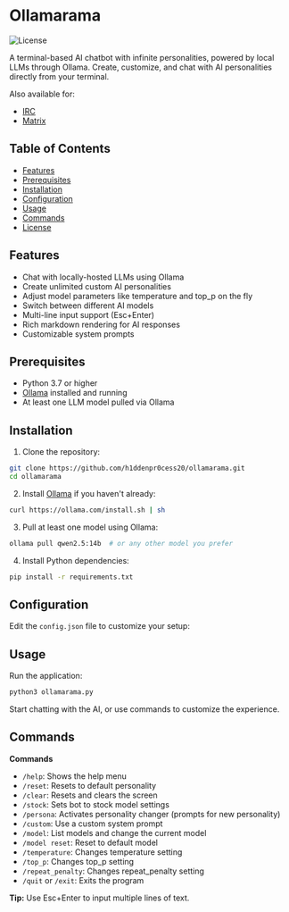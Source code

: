 # Ollamarama

![License](https://img.shields.io/github/license/h1ddenpr0cess20/ollamarama)

A terminal-based AI chatbot with infinite personalities, powered by local LLMs through Ollama. Create, customize, and chat with AI personalities directly from your terminal.

Also available for:
- [IRC](https://github.com/h1ddenpr0cess20/ollamarama-irc)
- [Matrix](https://github.com/h1ddenpr0cess20/ollamarama-matrix)

## Table of Contents

- [Features](#features)
- [Prerequisites](#prerequisites)
- [Installation](#installation)
- [Configuration](#configuration)
- [Usage](#usage)
- [Commands](#commands)
- [License](#license)

## Features

- Chat with locally-hosted LLMs using Ollama
- Create unlimited custom AI personalities
- Adjust model parameters like temperature and top_p on the fly
- Switch between different AI models
- Multi-line input support (Esc+Enter)
- Rich markdown rendering for AI responses
- Customizable system prompts

## Prerequisites

- Python 3.7 or higher
- [Ollama](https://ollama.com/) installed and running
- At least one LLM model pulled via Ollama

## Installation

1. Clone the repository:
```bash
git clone https://github.com/h1ddenpr0cess20/ollamarama.git
cd ollamarama
```

2. Install [Ollama](https://ollama.com/) if you haven't already:
```bash
curl https://ollama.com/install.sh | sh
```

3. Pull at least one model using Ollama:
```bash
ollama pull qwen2.5:14b  # or any other model you prefer
```

4. Install Python dependencies:
```bash
pip install -r requirements.txt
```

## Configuration

Edit the `config.json` file to customize your setup:

## Usage

Run the application:
```bash
python3 ollamarama.py
```

Start chatting with the AI, or use commands to customize the experience.

## Commands

**Commands**

* `/help`: Shows the help menu
* `/reset`: Resets to default personality
* `/clear`: Resets and clears the screen
* `/stock`: Sets bot to stock model settings
* `/persona`: Activates personality changer (prompts for new personality)
* `/custom`: Use a custom system prompt
* `/model`: List models and change the current model
* `/model reset`: Reset to default model
* `/temperature`: Changes temperature setting
* `/top_p`: Changes top_p setting
* `/repeat_penalty`: Changes repeat_penalty setting
* `/quit` or `/exit`: Exits the program

**Tip:** Use Esc+Enter to input multiple lines of text.

